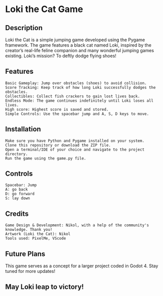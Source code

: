 # Loki the Cat Game

## Description

Loki the Cat is a simple jumping game developed using the Pygame framework. The game features a black cat named Loki, inspired by the creator’s real-life feline companion and many wonderful jumping games existing. Loki’s mission? To deftly dodge flying shoes!

## Features

    Basic Gameplay: Jump over obstacles (shoes) to avoid collision.
    Score Tracking: Keep track of how long Loki successfully dodges the obstacles.
    Collectibles: Collect fish crackers to gain lost lives back. 
    Endless Mode: The game continues indefinitely until Loki loses all lives.
    High score: Highest score is saved and stored.
    Simple Controls: Use the spacebar jump and A, S, D keys to move. 

## Installation

    Make sure you have Python and Pygame installed on your system.
    Clone this repository or download the ZIP file.
    Open a terminal/IDE of your choice and navigate to the project directory.
    Run the game using the game.py file.
    
## Controls
    Spacebar: Jump
    A: go back
    D: go forward
    S: lay down

## Credits

    Game Design & Development: Nikol, with a help of the community's knowledge. Thank you!
    Artwork (Loki the Cat): Nikol
    Tools used: PixelMe, VScode
  
## Future Plans

This game serves as a concept for a larger project coded in Godot 4. Stay tuned for more updates!
## May Loki leap to victory!
